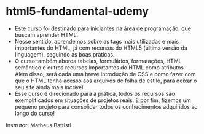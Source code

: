 # html5-fundamental-udemy

- Este curso foi destinado para iniciantes na área de programação, que buscam aprender HTML.  
- Nesse sentido, aprendemos sobre as tags mais utilizadas e mais importantes do HTML, já com recursos do HTML5 (última versão da linguagem), seguindo as boas práticas.  
- O curso também aborda tabelas, formulários, formatações, HTML semântico e outros recursos importantes do HTML como atributos.  Além disso, será dada uma breve introdução de CSS e como fazer com que o HTML tenha acesso aos arquivos de folha de estilo, para deixar o seu site ainda mais incrível.  
- Esse curso é direcionado para a prática, todos os recursos são exemplificados em situações de projetos reais.  E por fim, fizemos um pequeno projeto para consolidar todos os conhecimentos adquiridos ao longo do curso! 

Instrutor: Matheus Battisti
